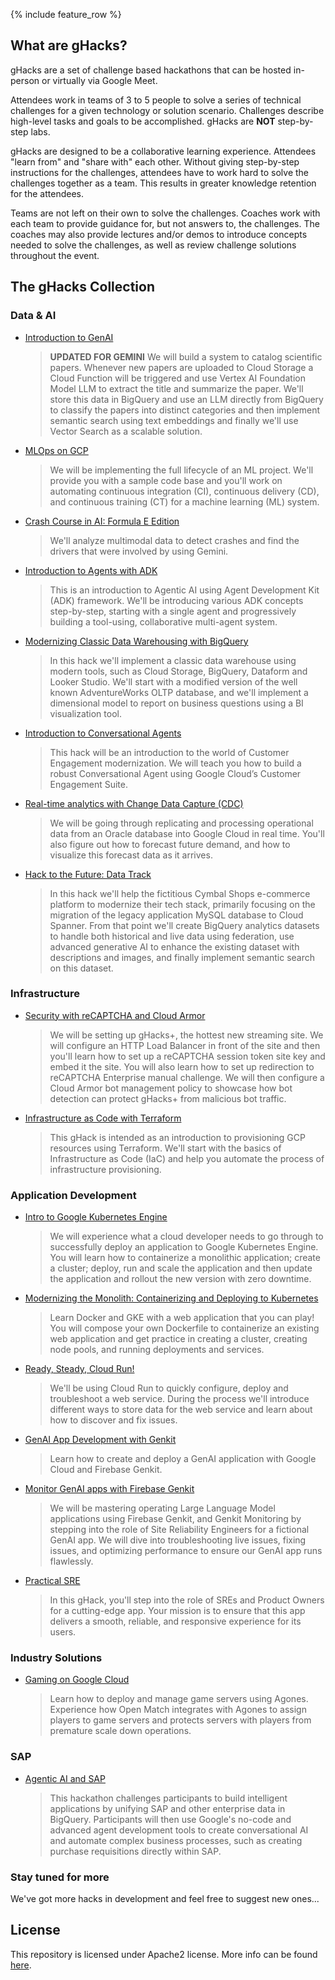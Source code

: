 {% include feature_row %}

<!-- markdownlint-disable-file first-line-heading -->

## What are gHacks?

gHacks are a set of challenge based hackathons that can be hosted in-person or virtually via Google Meet.

Attendees work in teams of 3 to 5 people to solve a series of technical challenges for a given technology or solution scenario. Challenges describe high-level tasks and goals to be accomplished. gHacks are **NOT** step-by-step labs.

gHacks are designed to be a collaborative learning experience.  Attendees "learn from" and "share with" each other. Without giving step-by-step instructions for the challenges, attendees have to work hard to solve the challenges together as a team.  This results in greater knowledge retention for the attendees.

Teams are not left on their own to solve the challenges. Coaches work with each team to provide guidance for, but not answers to, the challenges.  The coaches may also provide lectures and/or demos to introduce concepts needed to solve the challenges, as well as review challenge solutions throughout the event.

## The gHacks Collection

### Data & AI

- [Introduction to GenAI](./hacks/genai-intro/README.md)
  > **UPDATED FOR GEMINI** We will build a system to catalog scientific papers. Whenever new papers are uploaded to Cloud Storage a Cloud Function will be triggered and use Vertex AI Foundation Model LLM to extract the title and summarize the paper. We'll store this data in BigQuery and use an LLM directly from BigQuery to classify the papers into distinct categories and then implement semantic search using text embeddings and finally we'll use Vector Search as a scalable solution.
- [MLOps on GCP](./hacks/mlops-on-gcp/README.md)
  > We will be implementing the full lifecycle of an ML project. We'll provide you with a sample code base and you'll work on automating continuous integration (CI), continuous delivery (CD), and continuous training (CT) for a machine learning (ML) system.
- [Crash Course in AI: Formula E Edition](./hacks/genai-fe/README.md)
  > We'll analyze multimodal data to detect crashes and find the drivers that were involved by using Gemini.
- [Introduction to Agents with ADK](./hacks/adk-intro/README.md)
  > This is an introduction to Agentic AI using Agent Development Kit (ADK) framework. We'll be introducing various ADK concepts step-by-step, starting with a single agent and progressively building a tool-using, collaborative multi-agent system.
- [Modernizing Classic Data Warehousing with BigQuery](./hacks/bq-dwh/README.md)
  > In this hack we'll implement a classic data warehouse using modern tools, such as Cloud Storage, BigQuery, Dataform and Looker Studio. We'll start with a modified version of the well known AdventureWorks OLTP database, and we'll implement a dimensional model to report on business questions using a BI visualization tool.
- [Introduction to Conversational Agents](./hacks/conv-agents-intro/README.md)
  > This hack will be an introduction to the world of Customer Engagement modernization. We will teach you how to build a robust Conversational Agent using Google Cloud’s Customer Engagement Suite.
- [Real-time analytics with Change Data Capture (CDC)](./hacks/realtime-analytics/README.md)
  > We will be going through replicating and processing operational data from an Oracle database into Google Cloud in real time. You'll also figure out how to forecast future demand, and how to visualize this forecast data as it arrives.
- [Hack to the Future: Data Track](./hacks/httf-data/README.md)
  > In this hack we'll help the fictitious Cymbal Shops e-commerce platform to modernize their tech stack, primarily focusing on the migration of the legacy application MySQL database to Cloud Spanner. From that point we'll create BigQuery analytics datasets to handle both historical and live data using federation, use advanced generative AI to enhance the existing dataset with descriptions and images, and finally implement semantic search on this dataset.

### Infrastructure

- [Security with reCAPTCHA and Cloud Armor](./hacks/recaptcha-cloudarmor-security/README.md)
  > We will be setting up gHacks+, the hottest new streaming site. We will configure an HTTP Load Balancer in front of the site and then you'll learn how to set up a reCAPTCHA session token site key and embed it the site. You will also learn how to set up redirection to reCAPTCHA Enterprise manual challenge. We will then configure a Cloud Armor bot management policy to showcase how bot detection can protect gHacks+ from malicious bot traffic.
- [Infrastructure as Code with Terraform](./hacks/iac-with-tf/README.md)
  > This gHack is intended as an introduction to provisioning GCP resources using Terraform. We'll start with the basics of Infrastructure as Code (IaC) and help you automate the process of infrastructure provisioning.

### Application Development

- [Intro to Google Kubernetes Engine](./hacks/intro-to-gke/README.md)
  > We will experience what a cloud developer needs to go through to successfully deploy an application to Google Kubernetes Engine. You will learn how to containerize a monolithic application; create a cluster; deploy, run and scale the application and then update the application and rollout the new version with zero downtime.
- [Modernizing the Monolith: Containerizing and Deploying to Kubernetes](./hacks/modernizing-monoliths/README.md)
  > Learn Docker and GKE with a web application that you can play! You will compose your own Dockerfile to containerize an existing web application and get practice in creating a cluster, creating node pools, and running deployments and services.
- [Ready, Steady, Cloud Run!](./hacks/cloud-run/README.md)
  > We'll be using Cloud Run to quickly configure, deploy and troubleshoot a web service. During the process we'll introduce different ways to store data for the web service and learn about how to discover and fix issues.
- [GenAI App Development with Genkit](./hacks/genai-genkit/README.md)
  > Learn how to create and deploy a GenAI application with Google Cloud and Firebase Genkit.
- [Monitor GenAI apps with Firebase Genkit](./hacks/genai-monitoring/README.md)
  > We will be mastering operating Large Language Model applications using Firebase Genkit, and Genkit Monitoring by stepping into the role of Site Reliability Engineers for a fictional GenAI app. We will dive into troubleshooting live issues, fixing issues, and optimizing performance to ensure our GenAI app runs flawlessly.
- [Practical SRE](./hacks/practical-sre/README.md)
  > In this gHack, you'll step into the role of SREs and Product Owners for a cutting-edge app. Your mission is to ensure that this app delivers a smooth, reliable, and responsive experience for its users.

### Industry Solutions

- [Gaming on Google Cloud](./hacks/gaming-on-gcp/README.md)
  > Learn how to deploy and manage game servers using Agones. Experience how Open Match integrates with Agones to assign players to game servers and protects servers with players from premature scale down operations.

### SAP

- [Agentic AI and SAP](./hacks/agentic-ai-and-sap/README.md)
  > This hackathon challenges participants to build intelligent applications by unifying SAP and other enterprise data in BigQuery. Participants will then use Google's no-code and advanced agent development tools to create conversational AI and automate complex business processes, such as creating purchase requisitions directly within SAP.

### Stay tuned for more

We've got more hacks in development and feel free to suggest new ones...

## License

This repository is licensed under Apache2 license. More info can be found [here](./LICENSE).
